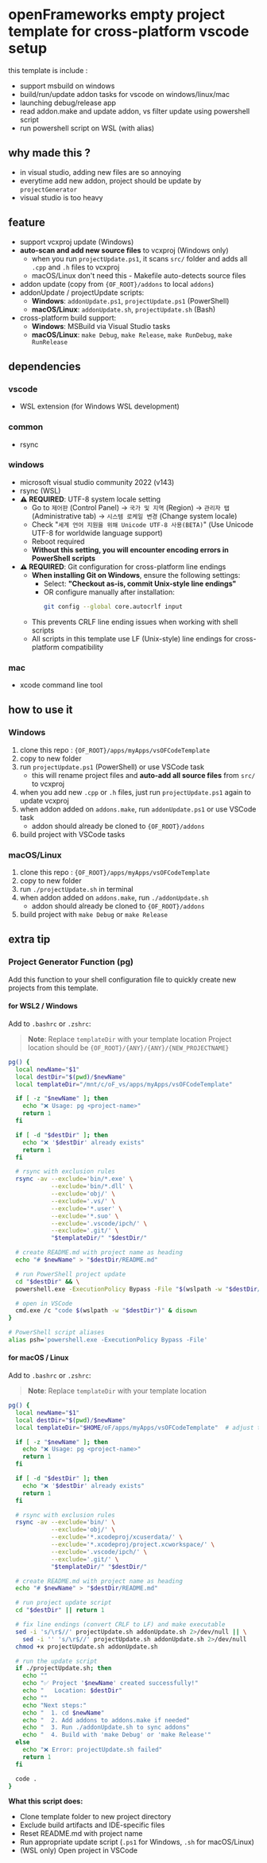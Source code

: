 # openFrameworks empty project template for cross-platform vscode setup

this template is include :
- support msbuild on windows
- build/run/update addon tasks for vscode on windows/linux/mac
- launching debug/release app
- read addon.make and update addon, vs filter update using powershell script
- run powershell script on WSL (with alias)

## why made this ?
- in visual studio, adding new files are so annoying
- everytime add new addon, project should be update by `projectGenerator`
- visual studio is too heavy

## feature
- support vcxproj update (Windows)
- **auto-scan and add new source files** to vcxproj (Windows only)
  - when you run `projectUpdate.ps1`, it scans `src/` folder and adds all `.cpp` and `.h` files to vcxproj
  - macOS/Linux don't need this - Makefile auto-detects source files
- addon update (copy from `{OF_ROOT}/addons` to local `addons`)
- addonUpdate / projectUpdate scripts:
  - **Windows**: `addonUpdate.ps1`, `projectUpdate.ps1` (PowerShell)
  - **macOS/Linux**: `addonUpdate.sh`, `projectUpdate.sh` (Bash)
- cross-platform build support:
  - **Windows**: MSBuild via Visual Studio tasks
  - **macOS/Linux**: `make Debug`, `make Release`, `make RunDebug`, `make RunRelease`

## dependencies
### vscode
- WSL extension (for Windows WSL development)
### common
- rsync
### windows
- microsoft visual studio community 2022 (v143)
- rsync (WSL)
- **⚠️ REQUIRED**: UTF-8 system locale setting
  - Go to `제어판` (Control Panel) → `국가 및 지역` (Region) → `관리자 탭` (Administrative tab) → `시스템 로케일 변경` (Change system locale)
  - Check "`세계 언어 지원을 위해 Unicode UTF-8 사용(BETA)`" (Use Unicode UTF-8 for worldwide language support)
  - Reboot required
  - **Without this setting, you will encounter encoding errors in PowerShell scripts**
- **⚠️ REQUIRED**: Git configuration for cross-platform line endings
  - **When installing Git on Windows**, ensure the following settings:
    - Select: **"Checkout as-is, commit Unix-style line endings"**
    - OR configure manually after installation:
      ```bash
      git config --global core.autocrlf input
      ```
  - This prevents CRLF line ending issues when working with shell scripts
  - All scripts in this template use LF (Unix-style) line endings for cross-platform compatibility

### mac
- xcode command line tool

## how to use it

### Windows
1. clone this repo : `{OF_ROOT}/apps/myApps/vsOFCodeTemplate`
2. copy to new folder
3. run `projectUpdate.ps1` (PowerShell) or use VSCode task
   - this will rename project files and **auto-add all source files** from `src/` to vcxproj
4. when you add new `.cpp` or `.h` files, just run `projectUpdate.ps1` again to update vcxproj
5. when addon added on `addons.make`, run `addonUpdate.ps1` or use VSCode task
   - addon should already be cloned to `{OF_ROOT}/addons`
6. build project with VSCode tasks

### macOS/Linux
1. clone this repo : `{OF_ROOT}/apps/myApps/vsOFCodeTemplate`
2. copy to new folder
3. run `./projectUpdate.sh` in terminal
4. when addon added on `addons.make`, run `./addonUpdate.sh`
   - addon should already be cloned to `{OF_ROOT}/addons`
5. build project with `make Debug` or `make Release`

## extra tip

### Project Generator Function (pg)

Add this function to your shell configuration file to quickly create new projects from this template.

#### for WSL2 / Windows
Add to `.bashrc` or `.zshrc`:
> **Note**: Replace `templateDir` with your template location
> Project location should be `{OF_ROOT}/{ANY}/{ANY}/{NEW_PROJECTNAME}`

```bash
pg() {
  local newName="$1"
  local destDir="$(pwd)/$newName"
  local templateDir="/mnt/c/oF_vs/apps/myApps/vsOFCodeTemplate"

  if [ -z "$newName" ]; then
    echo "❌ Usage: pg <project-name>"
    return 1
  fi

  if [ -d "$destDir" ]; then
    echo "❌ '$destDir' already exists"
    return 1
  fi

  # rsync with exclusion rules
  rsync -av --exclude='bin/*.exe' \
            --exclude='bin/*.dll' \
            --exclude='obj/' \
            --exclude='.vs/' \
            --exclude='*.user' \
            --exclude='*.suo' \
            --exclude='.vscode/ipch/' \
            --exclude='.git/' \
            "$templateDir/" "$destDir/"

  # create README.md with project name as heading
  echo "# $newName" > "$destDir/README.md"

  # run PowerShell project update
  cd "$destDir" && \
  powershell.exe -ExecutionPolicy Bypass -File "$(wslpath -w "$destDir/projectUpdate.ps1")"

  # open in VSCode
  cmd.exe /c "code $(wslpath -w "$destDir")" & disown
}

# PowerShell script aliases
alias psh='powershell.exe -ExecutionPolicy Bypass -File'
```

#### for macOS / Linux
Add to `.bashrc` or `.zshrc`:
> **Note**: Replace `templateDir` with your template location

```bash
pg() {
  local newName="$1"
  local destDir="$(pwd)/$newName"
  local templateDir="$HOME/oF/apps/myApps/vsOFCodeTemplate"  # adjust this path

  if [ -z "$newName" ]; then
    echo "❌ Usage: pg <project-name>"
    return 1
  fi

  if [ -d "$destDir" ]; then
    echo "❌ '$destDir' already exists"
    return 1
  fi

  # rsync with exclusion rules
  rsync -av --exclude='bin/' \
            --exclude='obj/' \
            --exclude='*.xcodeproj/xcuserdata/' \
            --exclude='*.xcodeproj/project.xcworkspace/' \
            --exclude='.vscode/ipch/' \
            --exclude='.git/' \
            "$templateDir/" "$destDir/"

  # create README.md with project name as heading
  echo "# $newName" > "$destDir/README.md"

  # run project update script
  cd "$destDir" || return 1

  # fix line endings (convert CRLF to LF) and make executable
  sed -i 's/\r$//' projectUpdate.sh addonUpdate.sh 2>/dev/null || \
    sed -i '' 's/\r$//' projectUpdate.sh addonUpdate.sh 2>/dev/null
  chmod +x projectUpdate.sh addonUpdate.sh

  # run the update script
  if ./projectUpdate.sh; then
    echo ""
    echo "✅ Project '$newName' created successfully!"
    echo "   Location: $destDir"
    echo ""
    echo "Next steps:"
    echo "  1. cd $newName"
    echo "  2. Add addons to addons.make if needed"
    echo "  3. Run ./addonUpdate.sh to sync addons"
    echo "  4. Build with 'make Debug' or 'make Release'"
  else
    echo "❌ Error: projectUpdate.sh failed"
    return 1
  fi

  code .
}
```

**What this script does:**
- Clone template folder to new project directory
- Exclude build artifacts and IDE-specific files
- Reset README.md with project name
- Run appropriate update script (`.ps1` for Windows, `.sh` for macOS/Linux)
- (WSL only) Open project in VSCode
